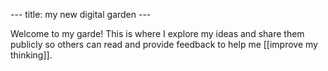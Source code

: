 --- title: my new digital garden ---

Welcome to my garde! This is where I explore my ideas and share them publicly so others can read and provide feedback to help me [[improve my thinking]].
